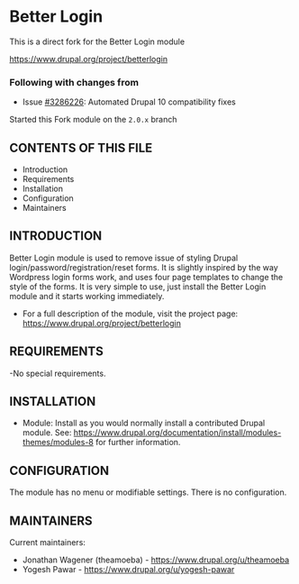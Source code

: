 # Better Login

This is a direct fork for the Better Login module

https://www.drupal.org/project/betterlogin

### Following with changes from
* Issue [#3286226](https://www.drupal.org/project/betterlogin/issues/3286226): Automated Drupal 10 compatibility fixes

Started this Fork module on the `2.0.x` branch


CONTENTS OF THIS FILE
---------------------

 * Introduction
 * Requirements
 * Installation
 * Configuration
 * Maintainers

INTRODUCTION
------------

Better Login module is used to remove issue of styling Drupal
login/password/registration/reset forms. It is slightly inspired by the way
Wordpress login forms work, and uses four page templates to change the style of
the forms. It is very simple to use, just install the Better Login module and
it starts working immediately.

 * For a full description of the module, visit the project page:
   https://www.drupal.org/project/betterlogin

REQUIREMENTS
------------

 -No special requirements.

INSTALLATION
------------

 * Module: Install as you would normally install a contributed Drupal module.
   See: https://www.drupal.org/documentation/install/modules-themes/modules-8
   for further information.

CONFIGURATION
-------------

The module has no menu or modifiable settings. There is no configuration.

MAINTAINERS
-----------

Current maintainers:
 * Jonathan Wagener (theamoeba) - https://www.drupal.org/u/theamoeba
 * Yogesh Pawar - https://www.drupal.org/u/yogesh-pawar
